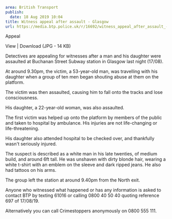 ```yaml
area: British Transport
publish:
  date: 18 Aug 2019 10:04
title: Witness appeal after assault - Glasgow
url: https://media.btp.police.uk/r/16692/witness_appeal_after_assault_-_glasgow_
```

Appeal

View | Download (JPG - 14 KB)

Detectives are appealing for witnesses after a man and his daughter were assaulted at Buchanan Street Subway station in Glasgow last night (17/08).

At around 9.30pm, the victim, a 53-year-old man, was travelling with his daughter when a group of ten men began shouting abuse at them on the platform.

The victim was then assaulted, causing him to fall onto the tracks and lose consciousness.

His daughter, a 22-year-old woman, was also assaulted.

The first victim was helped up onto the platform by members of the public and taken to hospital by ambulance. His injuries are not life-changing or life-threatening.

His daughter also attended hospital to be checked over, and thankfully wasn't seriously injured.

The suspect is described as a white man in his late twenties, of medium build, and around 6ft tall. He was unshaven with dirty blonde hair, wearing a white t-shirt with an emblem on the sleeve and dark ripped jeans. He also had tattoos on his arms.

The group left the station at around 9.40pm from the North exit.

Anyone who witnessed what happened or has any information is asked to contact BTP by texting 61016 or calling 0800 40 50 40 quoting reference 697 of 17/08/19.

Alternatively you can call Crimestoppers anonymously on 0800 555 111.
